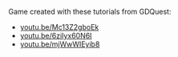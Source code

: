 Game created with these tutorials from GDQuest:
 - [youtu.be/Mc13Z2gboEk](https://youtube.com/watch?v=Mc13Z2gboEk "Make Your First 2D Game with Godot: Player and Enemy (beginner tutorial part 1)")
 - [youtu.be/6ziIyx60N6I](https://youtube.com/watch?v=6ziIyx60N6I "Make Your First 2D Game with Godot: Coins, Portals, and Levels (beginner tutorial part 2)")
 - [youtu.be/mjWwWIEyib8](https://youtube.com/watch?v=mjWwWIEyib8 "Make Your First 2D Game with Godot: Menus, Pause, and Score (beginner tutorial part 3)")